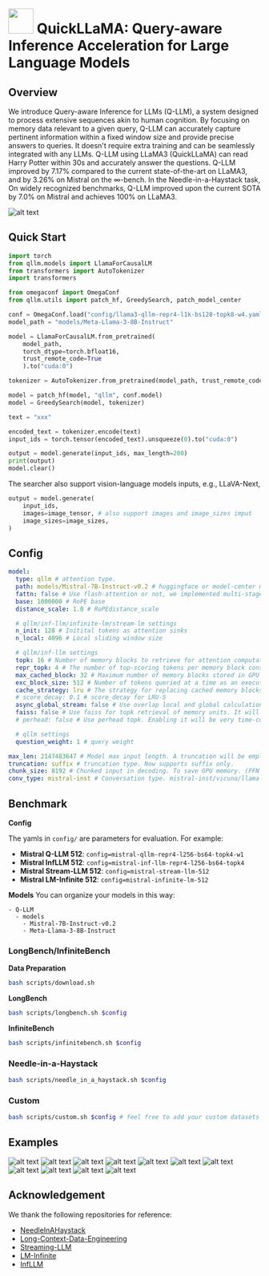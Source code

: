# <img src="img/quickllama.png" width="50"> QuickLLaMA: Query-aware Inference Acceleration for Large Language Models

## Overview
We introduce Query-aware Inference for LLMs (Q-LLM), a system designed to process extensive sequences akin to human cognition. By focusing on memory data relevant to a given query, Q-LLM can accurately capture pertinent information within a fixed window size and provide precise answers to queries. It doesn't require extra training and can be seamlessly integrated with any LLMs. Q-LLM using LLaMA3 (QuickLLaMA) can read Harry Potter within 30s and accurately answer the questions. Q-LLM improved by 7.17% compared to the current state-of-the-art on LLaMA3, and by 3.26% on Mistral on the $\infty$-bench. In the Needle-in-a-Haystack task, On widely recognized benchmarks, Q-LLM improved upon the current SOTA by 7.0% on Mistral and achieves 100% on LLaMA3. 

![alt text](img/framework.png)

## Quick Start
```python
import torch
from qllm.models import LlamaForCausalLM
from transformers import AutoTokenizer
import transformers

from omegaconf import OmegaConf
from qllm.utils import patch_hf, GreedySearch, patch_model_center

conf = OmegaConf.load("config/llama3-qllm-repr4-l1k-bs128-topk8-w4.yaml")
model_path = "models/Meta-Llama-3-8B-Instruct"

model = LlamaForCausalLM.from_pretrained(
    model_path,
    torch_dtype=torch.bfloat16,
    trust_remote_code=True
    ).to("cuda:0")

tokenizer = AutoTokenizer.from_pretrained(model_path, trust_remote_code=True, add_bos_token=True, add_eos_token=False)

model = patch_hf(model, "qllm", conf.model)
model = GreedySearch(model, tokenizer)

text = "xxx"

encoded_text = tokenizer.encode(text)
input_ids = torch.tensor(encoded_text).unsqueeze(0).to("cuda:0")

output = model.generate(input_ids, max_length=200)
print(output)
model.clear()
```

The searcher also support vision-language models inputs, e.g., LLaVA-Next,
```python  
output = model.generate(
    input_ids,
    images=image_tensor, # also support images and image_sizes imput
    image_sizes=image_sizes,
)
```

## Config
```yaml
model: 
  type: qllm # attention type. 
  path: models/Mistral-7B-Instruct-v0.2 # huggingface or model-center model path
  fattn: false # Use flash-attention or not, we implemented multi-stage flash-attention by OpenAI's Triton.
  base: 1000000 # RoPE base
  distance_scale: 1.0 # RoPEdistance_scale

  # qllm/inf-llm/infinite-lm/stream-lm settings
  n_init: 128 # Initital tokens as attention sinks
  n_local: 4096 # Local sliding window size

  # qllm/inf-llm settings
  topk: 16 # Number of memory blocks to retrieve for attention computation.
  repr_topk: 4 # The number of top-scoring tokens per memory block considered as representative elements. 
  max_cached_block: 32 # Maximum number of memory blocks stored in GPU memory. 
  exc_block_size: 512 # Number of tokens queried at a time as an execution block. Each execution block retrieves topk memory blocks once.
  cache_strategy: lru # The strategy for replacing cached memory blocks. Supported strategies include LRU (Least Recently Used), FIFO (First In, First Out), and LRU-S (LRU in our paper).
  # score_decay: 0.1 # score_decay for LRU-S
  async_global_stream: false # Use overlap local and global calculation. Can accelerate, but may not be compatible.
  faiss: false # Use faiss for topk retrieval of memory units. It will increase inference time and ensure constant GPU memory usage.
  # perhead: false # Use perhead topk. Enabling it will be very time-consuming and is intended for research use only.

  # qllm settings
  question_weight: 1 # query weight

max_len: 2147483647 # Model max input length. A truncation will be employed if the input length exceeds.
truncation: suffix # truncation type. Now supports suffix only.
chunk_size: 8192 # Chunked input in decoding. To save GPU memory. (FFN block)
conv_type: mistral-inst # Conversation type. mistral-inst/vicuna/llama-3-inst/qwen/minicpm
```

## Benchmark
**Config**

The yamls in `config/` are parameters for evaluation. For example:
- **Mistral Q-LLM 512**: ```config=mistral-qllm-repr4-l256-bs64-topk4-w1```
- **Mistral InfLLM 512**: ```config=mistral-inf-llm-repr4-l256-bs64-topk4```
- **Mistral Stream-LLM 512**: ```config=mistral-stream-llm-512```
- **Mistral LM-Infinite 512**: ```config=mistral-infinite-lm-512```

**Models**
You can organize your models in this way:
```
- Q-LLM 
  - models
    - Mistral-7B-Instruct-v0.2
    - Meta-Llama-3-8B-Instruct
```

### LongBench/InfiniteBench
**Data Preparation**
```bash 
bash scripts/download.sh
```

**LongBench**
```bash
bash scripts/longbench.sh $config
```

**InfiniteBench**
```bash
bash scripts/infinitebench.sh $config
```

### Needle-in-a-Haystack
```bash
bash scripts/needle_in_a_haystack.sh $config
```

### Custom
```bash
bash scripts/custom.sh $config # feel free to add your custom datasets
```

## Examples
![alt text](img/exp_harrypotter_details.png) 
![alt text](img/exp_unpretraied.png)
![alt text](img/exp_mood_summarize.png) 
![alt text](img/exp_mood_connection.png) 
![alt text](img/exp_mood_improvement.png) 
![alt text](img/exp_paper_review.png) 
![alt text](img/exp_paper_summarize.png) 
![alt text](img/exp_sum_papers.png) 
![alt text](img/exp_needle.png) 
![alt text](img/exp_kv_retrieval.png) 
![alt text](img/exp_jouney_to_west.png) 

## Acknowledgement
We thank the following repositories for reference:
- [NeedleInAHaystack](https://github.com/gkamradt/LLMTest_NeedleInAHaystack)
- [Long-Context-Data-Engineering](https://github.com/FranxYao/Long-Context-Data-Engineering)
- [Streaming-LLM](https://github.com/mit-han-lab/streaming-llm)
- [LM-Infinite](https://github.com/Glaciohound/LM-Infinite)
- [InfLLM](https://github.com/Glaciohound/LM-Infinite)

